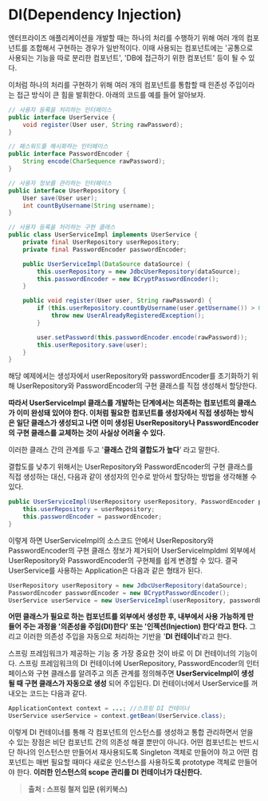 # DI(Dependency Injection)
엔터프라이즈 애플리케이션을 개발할 때는 하나의 처리를 수행하기 위해 여러 개의 컴포넌트를 조합해서 구현하는 경우가 일반적이다. 이때 사용되는 컴포넌트에는 '공통으로 사용되는 기능을 따로 분리한 컴포넌트', 'DB에 접근하기 위한 컴포넌트' 등이 될 수 있다. </br>

이처럼 하나의 처리를 구현하기 위해 여러 개의 컴포넌트를 통합할 때 읜존성 주입이라는 접근 방식이 큰 힘을 발휘한다. 아래의 코드를 예를 들어 알아보자.
</br>

```java
// 사용자 등록을 처리하는 인터페이스
public interface UserService {
    void register(User user, String rawPassword);
}
```
```java
// 패스워드를 해시화하는 인터페이스
public interface PasswordEncoder {
    String encode(CharSequence rawPassword);
}
```
```java
// 사용자 정보를 관리하는 인터페이스
public interface UserRepository {
    User save(User user);
    int countByUsername(String username);
}
```
```java
// 사용자 등록을 처리하는 구현 클래스
public class UserServiceImpl implements UserService {
    private final UserRepository userRepository;
    private final PasswordEncoder passwordEncoder;

    public UserServiceImpl(DataSource dataSource) {
        this.userRepository = new JdbcUserRepository(dataSource);
        this.passwordEncoder = new BCryptPasswordEncoder();
    }

    public void register(User user, String rawPassword) {
        if (this.userRepository.countByUsername(user.getUsername()) > 0) {
            throw new UserAlreadyRegisteredException();
        }

        user.setPassword(this.passwordEncoder.encode(rawPassword));
        this.userRepository.save(user);
    }
}
```

해당 예제에서는 생성자에서 userRepository와 passwordEncoder를 초기화하기 위해 UserRepository와 PasswordEncoder의 구현 클래스를 직접 생성해서 할당한다. </br>

__따라서 UserServiceImpl 클래스를 개발하는 단계에서는 의존하는 컴포넌트의 클래스가 이미 완성돼 있어야 한다. 이처럼 필요한 컴포넌트를 생성자에서 직접 생성하는 방식은 일단 클래스가 생성되고 나면 이미 생성된 UserRepository나 PasswordEncoder의 구현 클래스를 교체하는 것이 사실상 어려울 수 있다.__ </br>

이러한 클래스 간의 관계를 두고 '**클래스 간의 결합도가 높다**' 라고 말한다. </br>

결합도를 낮추기 위해서는 UserRepository와 PasswordEncoder의 구현 클래스를 직접 생성하는 대신, 다음과 같이 생성자의 인수로 받아서 할당하는 방법을 생각해볼 수 있다.

```java
public UserServiceImpl(UserRepository userRepository, PasswordEncoder passwordEncoder) {
    this.userRepository = userRepository;
    this.passwordEncoder = passwordEncoder;
}
```

이렇게 하면 UserServiceImpl의 소스코드 안에서 UserRepository와 PasswordEncoder의 구현 클래스 정보가 제거되어 UserServiceImpldml 외부에서 UserRepository와  PasswordEncoder의 구현체를 쉽게 변경할 수 있다. 결국 UserService를 사용하는 Application은 다음과 같은 형태가 된다.

```java
UserRepository userRepository = new JdbcUserRepository(dataSource);
PasswordEncoder passwordEncoder = new BCryptPasswordEncoder();
UserService userService = new UserServiceImpl(userRepository, passwordEncoder);
```

__어떤 클래스가 필요로 하는 컴포넌트를 외부에서 생성한 후, 내부에서 사용 가능하게 만들어 주는 과정을 '의존성을 주임(DI)한다' 또는 '인젝션(Injection) 한다'라고 한다.__ 그리고 이러한 의존성 주입을 자동으로 처리하는 기반을 '__DI 컨테이너__'라고 한다. </br>

스프링 프레임워크가 제공하는 기능 중 가장 중요한 것이 바로 이 DI 컨테이너의 기능이다. 스프링 프레임워크의 DI 컨테이너에 UserRepository, PasswordEncoder의 인터페이스와 구현 클래스를 알려주고 의존 관계를 정의해주면 __UserServiceImpl이 생성될 때 구현 클래스가 자동으로 생성__ 되어 주입된다. DI 컨테이너에서 UserService를 꺼내오는 코드는 다음과 같다.

```java
ApplicationContext context = ...; //스프링 DI 컨테이너
UserService userService = context.getBean(UserService.class);
```

이렇게 DI 컨테이너를 통해 각 컴포넌트의 인스턴스를 생성하고 통합 관리하면서 얻을 수 있는 장점은 비단 컴포넌트 간의 의존성 해결 뿐만이 아니다. 어떤 컴포넌트는 반드시 단 하나의 인스턴스만 만들어서 재사용되도록 Singleton 객체로 만들어야 하고 어떤 컴포넌트는 매번 필요할 때마다 새로운 인스턴스를 사용하도록 prototype 객체로 만들어야 한다. __이러한 인스턴스의 scope 관리를 DI 컨테이너가 대신한다.__

> __출처 : 스프링 철저 입문 (위키북스)__